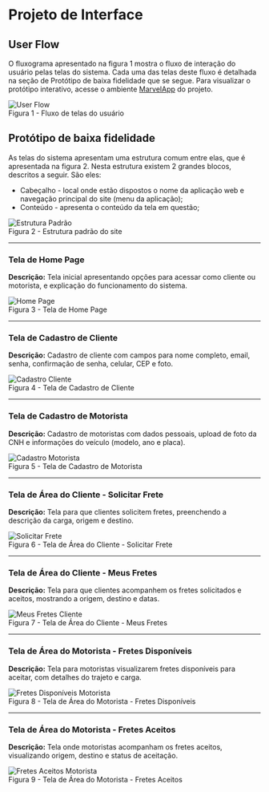 # Projeto de Interface

## User Flow
O fluxograma apresentado na figura 1 mostra o fluxo de interação do usuário pelas telas do sistema. Cada uma das telas deste fluxo é detalhada na seção de Protótipo de baixa fidelidade que se segue. Para visualizar o protótipo interativo, acesse o ambiente [MarvelApp](https://marvelapp.com/whiteboard/cx7C8ckm1cUnLtUSFXgo) do projeto.

![User Flow](img/fluxograma.png)  
Figura 1 - Fluxo de telas do usuário

## Protótipo de baixa fidelidade
As telas do sistema apresentam uma estrutura comum entre elas, que é apresentada na figura 2. Nesta estrutura existem 2 grandes blocos, descritos a seguir. São eles:
<ul>
<li>Cabeçalho - local onde estão dispostos o nome da aplicação web e navegação principal do site (menu da aplicação);</li>
<li>Conteúdo - apresenta o conteúdo da tela em questão;</li>
</ul>

![Estrutura Padrão](img/protoripobaixafidelidade.png)  
Figura 2 - Estrutura padrão do site

---

### Tela de Home Page
**Descrição:** Tela inicial apresentando opções para acessar como cliente ou motorista, e explicação do funcionamento do sistema.

![Home Page](img/homepage.png)  
Figura 3 - Tela de Home Page

---

### Tela de Cadastro de Cliente
**Descrição:** Cadastro de cliente com campos para nome completo, email, senha, confirmação de senha, celular, CEP e foto.

![Cadastro Cliente](img/areaedocadastro.png)  
Figura 4 - Tela de Cadastro de Cliente

---

### Tela de Cadastro de Motorista
**Descrição:** Cadastro de motoristas com dados pessoais, upload de foto da CNH e informações do veículo (modelo, ano e placa).

![Cadastro Motorista](img/areaedocadastromotorista.png)  
Figura 5 - Tela de Cadastro de Motorista

---

### Tela de Área do Cliente - Solicitar Frete
**Descrição:** Tela para que clientes solicitem fretes, preenchendo a descrição da carga, origem e destino.

![Solicitar Frete](img/areaedocliente.png)  
Figura 6 - Tela de Área do Cliente - Solicitar Frete

---

### Tela de Área do Cliente - Meus Fretes
**Descrição:** Tela para que clientes acompanhem os fretes solicitados e aceitos, mostrando a origem, destino e datas.

![Meus Fretes Cliente](img/areaedocliente2.png)  
Figura 7 - Tela de Área do Cliente - Meus Fretes

---

### Tela de Área do Motorista - Fretes Disponíveis
**Descrição:** Tela para motoristas visualizarem fretes disponíveis para aceitar, com detalhes do trajeto e carga.

![Fretes Disponíveis Motorista](img/areaedomotorista.png)  
Figura 8 - Tela de Área do Motorista - Fretes Disponíveis

---

### Tela de Área do Motorista - Fretes Aceitos
**Descrição:** Tela onde motoristas acompanham os fretes aceitos, visualizando origem, destino e status de aceitação.

![Fretes Aceitos Motorista](img/areaedomotorista2.png)  
Figura 9 - Tela de Área do Motorista - Fretes Aceitos
